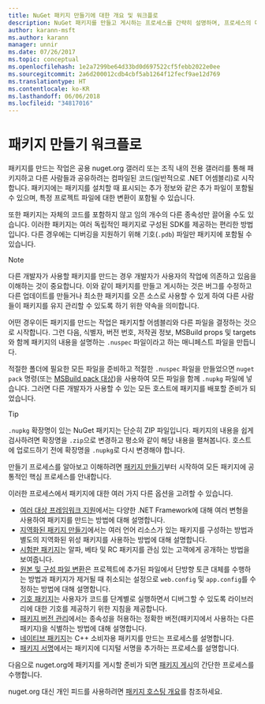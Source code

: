 ```yaml
---
title: NuGet 패키지 만들기에 대한 개요 및 워크플로
description: NuGet 패키지를 만들고 게시하는 프로세스를 간략히 설명하며, 프로세스의 다른 특정 부분에 대한 링크가 포함되어 있습니다.
author: karann-msft
ms.author: karann
manager: unnir
ms.date: 07/26/2017
ms.topic: conceptual
ms.openlocfilehash: 1e2a7299be64d33bd0d697522cf5febb2022e0ee
ms.sourcegitcommit: 2a6d200012cdb4cbf5ab1264f12fecf9ae12d769
ms.translationtype: HT
ms.contentlocale: ko-KR
ms.lasthandoff: 06/06/2018
ms.locfileid: "34817016"
---
```

# <a name="package-creation-workflow"></a>패키지 만들기 워크플로

패키지를 만드는 작업은 공용 nuget.org 갤러리 또는 조직 내의 전용 갤러리를 통해 패키지하고 다른 사람들과 공유하려는 컴파일된 코드(일반적으로 .NET 어셈블리)로 시작합니다. 패키지에는 패키지를 설치할 때 표시되는 추가 정보와 같은 추가 파일이 포함될 수 있으며, 특정 프로젝트 파일에 대한 변환이 포함될 수 있습니다.

또한 패키지는 자체의 코드를 포함하지 않고 임의 개수의 다른 종속성만 끌어올 수도 있습니다. 이러한 패키지는 여러 독립적인 패키지로 구성된 SDK를 제공하는 편리한 방법입니다. 다른 경우에는 디버깅을 지원하기 위해 기호(`.pdb`) 파일만 패키지에 포함될 수 있습니다.

> [!Note]
> 다른 개발자가 사용할 패키지를 만드는 경우 개발자가 사용자의 작업에 의존하고 있음을 이해하는 것이 중요합니다. 이와 같이 패키지를 만들고 게시하는 것은 버그를 수정하고 다른 업데이트를 만들거나 최소한 패키지를 오픈 소스로 사용할 수 있게 하여 다른 사람들이 패키지를 유지 관리할 수 있도록 하기 위한 약속을 의미합니다.

어떤 경우이든 패키지를 만드는 작업은 패키지할 어셈블리와 다른 파일을 결정하는 것으로 시작합니다. 그런 다음, 식별자, 버전 번호, 저작권 정보, MSBuild props 및 targets와 함께 패키지의 내용을 설명하는 `.nuspec` 파일이라고 하는 매니페스트 파일을 만듭니다.

적절한 폴더에 필요한 모든 파일을 준비하고 적절한 `.nuspec` 파일을 만들었으면 `nuget pack` 명령(또는 [MSBuild pack 대상](../reference/msbuild-targets.md))을 사용하여 모든 파일을 함께 `.nupkg` 파일에 넣습니다. 그러면 다른 개발자가 사용할 수 있는 모든 호스트에 패키지를 배포할 준비가 되었습니다.

> [!Tip]
> `.nupkg` 확장명이 있는 NuGet 패키지는 단순히 ZIP 파일입니다. 패키지의 내용을 쉽게 검사하려면 확장명을 `.zip`으로 변경하고 평소와 같이 해당 내용을 펼쳐봅니다. 호스트에 업로드하기 전에 확장명을 `.nupkg`로 다시 변경해야 합니다.

만들기 프로세스를 알아보고 이해하려면 [패키지 만들기](../create-packages/creating-a-package.md)부터 시작하여 모든 패키지에 공통적인 핵심 프로세스를 안내합니다.

이러한 프로세스에서 패키지에 대한 여러 가지 다른 옵션을 고려할 수 있습니다.

- [여러 대상 프레임워크 지원](../create-packages/supporting-multiple-target-frameworks.md)에서는 다양한 .NET Framework에 대해 여러 변형을 사용하여 패키지를 만드는 방법에 대해 설명합니다.
- [지역화된 패키지 만들기](../create-packages/creating-localized-packages.md)에서는 여러 언어 리소스가 있는 패키지를 구성하는 방법과 별도의 지역화된 위성 패키지를 사용하는 방법에 대해 설명합니다.
- [시험판 패키지](../create-packages/prerelease-packages.md)는 알파, 베타 및 RC 패키지를 관심 있는 고객에게 공개하는 방법을 보여줍니다.
- [원본 및 구성 파일 변환](../create-packages/source-and-config-file-transformations.md)은 프로젝트에 추가된 파일에서 단방향 토큰 대체를 수행하는 방법과 패키지가 제거될 때 취소되는 설정으로 `web.config` 및 `app.config`를 수정하는 방법에 대해 설명합니다.
- [기호 패키지](../create-packages/symbol-packages.md)는 사용자가 코드를 단계별로 실행하면서 디버그할 수 있도록 라이브러리에 대한 기호를 제공하기 위한 지침을 제공합니다.
- [패키지 버전 관리](../reference/package-versioning.md)에서는 종속성을 허용하는 정확한 버전(패키지에서 사용하는 다른 패키지)을 식별하는 방법에 대해 설명합니다.
- [네이티브 패키지](../create-packages/native-packages.md)는 C++ 소비자용 패키지를 만드는 프로세스를 설명합니다.
- [패키지 서명](../create-packages/sign-a-package.md)에서는 패키지에 디지털 서명을 추가하는 프로세스를 설명합니다.

다음으로 nuget.org에 패키지를 게시할 준비가 되면 [패키지 게시](../create-packages/publish-a-package.md)의 간단한 프로세스를 수행합니다.

nuget.org 대신 개인 피드를 사용하려면 [패키지 호스팅 개요](../hosting-packages/overview.md)를 참조하세요.
